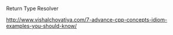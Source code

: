 Return Type Resolver

http://www.vishalchovatiya.com/7-advance-cpp-concepts-idiom-examples-you-should-know/